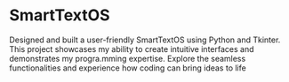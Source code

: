 # SmartTextOS
Designed and built a user-friendly SmartTextOS using Python and Tkinter. This project showcases my ability to create intuitive interfaces and demonstrates my progra.mming expertise. Explore the seamless functionalities and experience how coding can bring ideas to life
